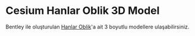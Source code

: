 # Cesium Hanlar Oblik 3D Model

Bentley ile oluşturulan [Hanlar Oblik](https://bbbcbs.github.io/cesium-hanlar-oblik/App_CCWebViewer2/)'a ait 3 boyutlu modellere ulaşabilirsiniz.
